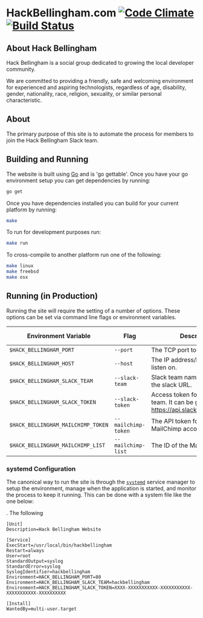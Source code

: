 # HackBellingham.com [![Code Climate](https://codeclimate.com/github/hackbellingham/website/badges/gpa.svg)](https://codeclimate.com/github/hackbellingham/website) [![Build Status](https://travis-ci.org/hackbellingham/website.svg?branch=master)](https://travis-ci.org/hackbellingham/website)

## About Hack Bellingham
Hack Bellingham is a social group dedicated to growing the local developer community.

We are committed to providing a friendly, safe and welcoming environment for experienced and aspiring technologists, regardless of age, disability, gender, nationality, race, religion, sexuality, or similar personal characteristic.

## About 
The primary purpose of this site is to automate the process for members to join the Hack Bellingham Slack team.

## Building and Running
The website is built using [Go][go] and is 'go gettable'. Once you have your go environment setup you can get dependencies by running:
```sh
go get
```

Once you have dependencies installed you can build for your current platform by running:
```sh
make
```

To run for development purposes run:
```sh
make run
```

To cross-compile to another platform run one of the following:
```sh
make linux
make freebsd
make osx
```

## Running (in Production)
Running the site will require the setting of a number of options. These options can be set via command line flags or environment variables. 

|        Environment Variable        |         Flag        |                                       Description                                        | Default Value |
|------------------------------------|---------------------|------------------------------------------------------------------------------------------|---------------|
| `$HACK_BELLINGHAM_PORT`            | `--port`            | The TCP port to listen on.                                                               | `3000`        |
| `$HACK_BELLINGHAM_HOST`            | `--host`            | The IP address/hostname to listen on.                                                    | All hosts     |
| `$HACK_BELLINGHAM_SLACK_TEAM`      | `--slack-team`      | Slack team name, as found in the slack URL.                                              | `""`          |
| `$HACK_BELLINGHAM_SLACK_TOKEN`     | `--slack-token`     | Access token for your slack team. It can be generated at https://api.slack.com/web#auth. | `""`          |
| `$HACK_BELLINGHAM_MAILCHIMP_TOKEN` | `--mailchimp-token` | The API token for your MailChimp account.                                                | `""`          |
| `$HACK_BELLINGHAM_MAILCHIMP_LIST`  | `--mailchimp-list`  | The ID of the MailChimp list.                                                                                          |               |

### systemd Configuration
The canonical way to run the site is through the [`systemd`][systemd] service manager to setup the environment, manage when the application is started, and monitor the process to keep it running. This can be done with a system file like the one below:

. The following 

```apacheconf
[Unit]
Description=Hack Bellingham Website

[Service]
ExecStart=/usr/local/bin/hackbellingham
Restart=always
User=root
StandardOutput=syslog
StandardError=syslog
SyslogIdentifier=hackbellingham
Environment=HACK_BELLINGHAM_PORT=80
Environment=HACK_BELLINGHAM_SLACK_TEAM=hackbellingham
Environment=HACK_BELLINGHAM_SLACK_TOKEN=XXXX-XXXXXXXXXXX-XXXXXXXXXXX-XXXXXXXXXXX-XXXXXXXXXX

[Install]
WantedBy=multi-user.target
```


[go]: http://www.golang.org
[systemd]: https://freedesktop.org/wiki/Software/systemd/
